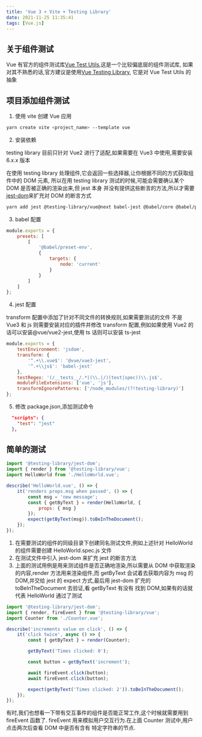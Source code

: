```yaml
---
title: 'Vue 3 + Vite + Testing Library'
date: 2021-11-25 11:35:41
tags: [Vue.js]
---
```


## 关于组件测试

Vue 有官方的组件测试库[Vue Test Utils](https://vue-test-utils.vuejs.org/),这是一个比较偏底层的组件测试库,
如果对其不熟悉的话,官方建议是使用[Vue Testing Library](https://testing-library.com/docs/vue-testing-library/intro),
它是对 Vue Test Utils 的抽象

## 项目添加组件测试

1. 使用 vite 创建 Vue 应用

```sh
yarn create vite <project_name> --template vue
```

2. 安装依赖

testing library 目前只针对 Vue2 进行了适配,如果需要在 Vue3 中使用,需要安装 6.x.x 版本

在使用 testing library 处理组件,它会返回一些选择器,让你根据不同的方式获取组件中的 DOM 元素,
所以在用 testing library 测试的时候,可能会需要确认某个 DOM 是否被正确的渲染出来,但 jest 本身
并没有提供这些断言的方法,所以才需要[jest-dom](https://github.com/testing-library/jest-dom#readme)来扩充对 DOM 的断言方式

```sh
yarn add jest @testing-library/vue@next babel-jest @babel/core @babel/preset-env -D
```

3. babel 配置

```js
module.exports = {
    presets: [
        [
            '@babel/preset-env',
            {
                targets: {
                    node: 'current'
                }
            }
        ]
    ]
};
```

4. jest 配置

transform 配置中添加了针对不同文件的转换规则,如果需要测试的文件
不是 Vue3 和 js 则需要安装对应的插件并修改 transform 配置,例如如果使用
Vue2 的话可以安装@vue/vue2-jest,使用 ts 话则可以安装 ts-jest

```js
module.exports = {
    testEnvironment: 'jsdom',
    transform: {
        '^.+\\.vue$': '@vue/vue3-jest',
        '^.+\\js$': 'babel-jest'
    },
    testRegex: '(/__tests__/.*|(\\.|/)(test|spec))\\.js$',
    moduleFileExtensions: ['vue', 'js'],
    transformIgnorePatterns: ['/node_modules/(?!testing-library)']
};
```

5. 修改 package.json,添加测试命令

```json
  "scripts": {
    "test": "jest"
  },
```

## 简单的测试

```js
import '@testing-library/jest-dom';
import { render } from '@testing-library/vue';
import HelloWorld from './HelloWorld.vue';

describe('HelloWorld.vue', () => {
    it('renders props.msg when passed', () => {
        const msg = 'new message';
        const { getByText } = render(HelloWorld, {
            props: { msg }
        });
        expect(getByText(msg)).toBeInTheDocument();
    });
});
```

1. 在需要测试的组件的同级目录下创建同名测试文件,例如上述针对 HelloWorld 的组件需要创建 HelloWorld.spec.js 文件
2. 在测试文件中引入 jest-dom 来扩充 jest 的断言方法
3. 上面的测试用例是用来测试组件是否正确地渲染,所以需要从 DOM 中获取渲染的内容,render 方法用来渲染组件,而 getByText
   会试着去获取内容为 msg 的 DOM,并交给 jest 的 expect 方式,最后用 jest-dom 扩充的 toBeInTheDocument 去验证,看 getByText 有没有
   找到 DOM,如果有的话就代表 HelloWorld 通过了测试

```js
import '@testing-library/jest-dom';
import { render, fireEvent } from '@testing-library/vue';
import Counter from './Counter.vue';

describe('increments value on click', () => {
    it('click twice', async () => {
        const { getByText } = render(Counter);

        getByText('Times clicked: 0');

        const button = getByText('increment');

        await fireEvent.click(button);
        await fireEvent.click(button);

        expect(getByText('Times clicked: 2')).toBeInTheDocument();
    });
});
```

有时,我们也想看一下带有交互事件的组件是否能正常工作,这个时候就需要用到 fireEvent 函数了.
fireEvent 用来模拟用户交互行为.在上面 Counter 测试中,用户点击两次后查看 DOM 中是否有含有
特定字符串的节点.


